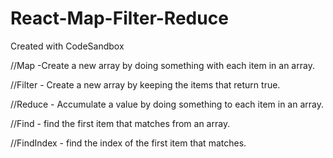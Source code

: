 # React-Map-Filter-Reduce
Created with CodeSandbox



//Map -Create a new array by doing something with each item in an array.

//Filter - Create a new array by keeping the items that return true.

//Reduce - Accumulate a value by doing something to each item in an array.

//Find - find the first item that matches from an array.

//FindIndex - find the index of the first item that matches.
